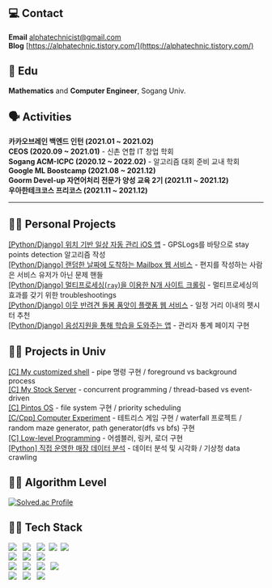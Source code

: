## 💻 Contact
**Email** alphatechnicist@gmail.com<br>
**Blog** [https://alphatechnic.tistory.com/](https://alphatechnic.tistory.com/)

## 🏫 Edu
**Mathematics** and **Computer Engineer**, Sogang Univ.

## 🗣 Activities

**카카오브레인 백엔드 인턴 (2021.01 ~ 2021.02)**<br>**CEOS (2020.09 ~ 2021.01)** - 신촌 연합 IT 창업 학회<br>**Sogang ACM-ICPC (2020.12 ~ 2022.02)** - 알고리즘 대회 준비 교내 학회<br>**Google ML Boostcamp (2021.08 ~ 2021.12)**<br>**Goorm Devel-up 자연어처리 전문가 양성 교육 2기 (2021.11 ~ 2021.12)**<br>**우아한테크코스 프리코스 (2021.11 ~ 2021.12)**<br>

--------------------------------------------------------------------------------
## 🧑‍💻 Personal Projects

[[Python/Django] 위치 기반 일상 자동 관리 iOS 앱](https://github.com/neo-wolley/wolley-deploy) - GPSLogs를 바탕으로 stay points detection 알고리즘 작성<br>[[Python/Django] 랜덤한 날짜에 도착하는 Mailbox 웹 서비스](https://github.com/POPPY-MAIL) - 편지를 작성하는 사람은 서비스 유저가 아닌 문제 핸들<br>[[Python/Django] 멀티프로세싱(`ray`)을 이용한 N개 사이트 크롤링](https://github.com/AlphaTechnic/tart_assignment) - 멀티프로세싱의 효과를 갖기 위한 troubleshootings<br>[[Python/Django] 이웃 반려견 돌봄 품앗이 플랫폼 웹 서비스](https://github.com/AlphaTechnic/poppy_project_mvp_backend) - 일정 거리 이내의 펫시터 추천<br>[[Python/Django] 음성지원을 통해 학습을 도와주는 앱](https://github.com/voicequizlet) - 관리자 통계 페이지 구현<br>

## 🧑‍💻 Projects in Univ

[[C] My customized shell](https://github.com/AlphaTechnic/2021-1_system_programming_proj/tree/master/sp_proj4) - pipe 명령 구현 / foreground vs background process<br>[[C] My Stock Server](https://github.com/AlphaTechnic/2021-1_system_programming_proj/tree/master/sp_proj5) - concurrent programming / thread-based vs event-driven<br>[[C] Pintos OS](https://github.com/AlphaTechnic/2021-2_OS_Pintos_proj) - file system 구현 / priority scheduling<br>[[C/Cpp] Computer Experiment](https://github.com/AlphaTechnic/2020-2_computer_experiment_1) - 테트리스 게임 구현 / waterfall 프로젝트 / random maze generator, path generator(dfs vs bfs) 구현<br>[[C] Low-level Programming](https://github.com/AlphaTechnic/2021-1_system_programming_proj) - 어셈블러, 링커, 로더 구현<br>[[Python] 직접 운영한 매장 데이터 분석](https://github.com/AlphaTechnic/2020-1_fundamental_big_data_programming_course) - 데이터 분석 및 시각화 / 기상청 data crawling


## 🧑‍💻 Algorithm Level
[![Solved.ac Profile](http://mazassumnida.wtf/api/generate_badge?boj=AlphaTechnic)](https://solved.ac/AlphaTechnic)


## 🧑‍💻 Tech Stack

<p align="left">
  <img src="https://img.shields.io/badge/C-A8B9CC?style=flat-square&logo=C&logoColor=white"/></a> &nbsp 
  <img src="https://img.shields.io/badge/c++-00599C?style=flat-square&logo=c%2B%2B&logoColor=white"/></a> &nbsp
  <img src="https://img.shields.io/badge/Python-3766AB?style=flat-square&logo=Python&logoColor=white"/></a>&nbsp
  <img src="https://img.shields.io/badge/Django-092E20?style=flat-square&logo=Django&logoColor=white"/></a>&nbsp 
  <img src="https://img.shields.io/badge/Java-007396?style=flat-square&logo=Java&logoColor=white"/></a> &nbsp <br>
  <img src="https://img.shields.io/badge/MySQL-4479A1?style=flat-square&logo=MySQL&logoColor=white"/></a> &nbsp
  <img src="https://img.shields.io/badge/MariaDB-003545?style=flat-square&logo=mariadb&logoColor=white"/></a> &nbsp 
  <img src="https://img.shields.io/badge/MongoDB-47A248?style=flat-square&logo=MongoDB&logoColor=white"/></a> &nbsp <br>
  <img src="https://img.shields.io/badge/Amazon AWS-232F3E?style=flat-square&logo=Amazon%20AWS&logoColor=white"/></a> &nbsp
  <img src="https://img.shields.io/badge/GoogleCloud-%234285F4.svg?style=flat-square&logo=google-cloud&logoColor=white"/></a> &nbsp
  <img src="https://img.shields.io/badge/docker-%230db7ed.svg?style=flat-square&logo=docker&logoColor=white"/></a> &nbsp
  <img src="https://img.shields.io/badge/jenkins-%232C5263.svg?style=flat-square&logo=jenkins&logoColor=white"/></a> &nbsp <br>
  <img src="https://img.shields.io/badge/TensorFlow-%23FF6F00.svg?style=flat-square&logo=TensorFlow&logoColor=white"/></a> &nbsp
  <img src="https://img.shields.io/badge/pandas-%23150458.svg?style=flat-square&logo=pandas&logoColor=white"/></a> &nbsp
  <img src="https://img.shields.io/badge/numpy-%23013243.svg?style=flat-square&logo=numpy&logoColor=white"/></a> &nbsp
</p>
